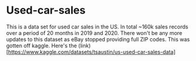 # Used-car-sales
This is a data set for used car sales in the US. In total ~160k sales records over a period of 20 months in 2019 and 2020. There won't be any more updates to this dataset as eBay stopped providing full ZIP codes.
This was gotten off kaggle. Here's the (link)[https://www.kaggle.com/datasets/tsaustin/us-used-car-sales-data]
